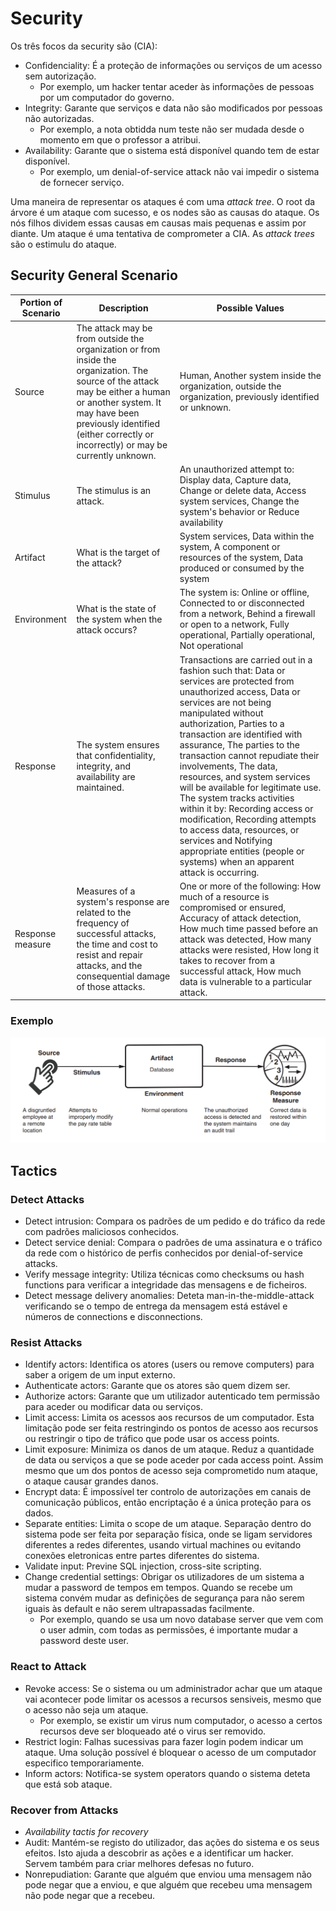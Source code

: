 # Security

Os três focos da security são (CIA):
- Confidenciality: É a proteção de informações ou serviços de um acesso sem autorização. 
  - Por exemplo, um hacker tentar aceder às informações de pessoas por um computador do governo.
- Integrity: Garante que serviços e data não são modificados por pessoas não autorizadas.
  - Por exemplo, a nota obtidda num teste não ser mudada desde o momento em que o professor a atribui.
- Availability: Garante que o sistema está disponível quando tem de estar disponível.
  - Por exemplo, um denial-of-service attack não vai impedir o sistema de fornecer serviço.

Uma maneira de representar os ataques é com uma *attack tree*. O root da árvore é um ataque com sucesso, e os nodes são as causas do ataque. Os nós filhos dividem essas causas em causas mais pequenas e assim por diante. Um ataque é uma tentativa de comprometer a CIA. As *attack trees* são o estimulu do ataque.

## Security General Scenario

| Portion of Scenario | Description | Possible Values | 
| ------------------- | ----------- | --------------- |
| Source | The attack may be from outside the organization or from inside the organization. The source of the attack may be either a human or another system. It may have been previously identified (either correctly or incorrectly) or may be currently unknown. | Human, Another system inside the organization, outside the organization, previously identified or unknown. |
| Stimulus | The stimulus is an attack. | An unauthorized attempt to: Display data, Capture data, Change or delete data, Access system services, Change the system's behavior or Reduce availability |
| Artifact | What is the target of the attack? | System services, Data within the system, A component or resources of the system, Data produced or consumed by the system |
| Environment | What is the state of the system when the attack occurs? | The system is: Online or offline, Connected to or disconnected from a network, Behind a firewall or open to a network, Fully operational, Partially operational, Not operational |
| Response | The system ensures that confidentiality, integrity, and availability are maintained. | Transactions are carried out in a fashion such that: Data or services are protected from unauthorized access, Data or services are not being manipulated without authorization, Parties to a transaction are identified with assurance, The parties to the transaction cannot repudiate their involvements, The data, resources, and system services will be available for legitimate use. The system tracks activities within it by: Recording access or modification, Recording attempts to access data, resources, or services and Notifying appropriate entities (people or systems) when an apparent attack is occurring. |
| Response measure | Measures of a system's response are related to the frequency of successful attacks, the time and cost to resist and repair attacks, and the consequential damage of those attacks. | One or more of the following: How much of a resource is compromised or ensured, Accuracy of attack detection, How much time passed before an attack was detected, How many attacks were resisted, How long it takes to recover from a successful attack, How much data is vulnerable to a particular attack. |

### Exemplo

<img src="Imagens/T8 Security Scenario Example.png">

## Tactics

### Detect Attacks

- Detect intrusion: Compara os padrões de um pedido e do tráfico da rede com padrões maliciosos conhecidos.
- Detect service denial: Compara o padrões de uma assinatura e o tráfico da rede com o histórico de perfis conhecidos por denial-of-service attacks.
- Verify message integrity: Utiliza técnicas como checksums ou hash functions para verificar a integridade das mensagens e de ficheiros.
- Detect message delivery anomalies: Deteta man-in-the-middle-attack verificando se o tempo de entrega da mensagem está estável e números de connections e disconnections.

### Resist Attacks

- Identify actors: Identifica os atores (users ou remove computers) para saber a origem de um input externo.
- Authenticate actors: Garante que os atores são quem dizem ser.
- Authorize actors: Garante que um utilizador autenticado tem permissão para aceder ou modificar data ou serviços.
- Limit access: Limita os acessos aos recursos de um computador. Esta limitação pode ser feita restringindo os pontos de acesso aos recursos ou restringir o tipo de tráfico que pode usar os access points.
- Limit exposure: Minimiza os danos de um ataque. Reduz a quantidade de data ou serviços a que se pode aceder por cada access point. Assim mesmo que um dos pontos de acesso seja comprometido num ataque, o ataque causar grandes danos.
- Encrypt data: É impossível ter controlo de autorizações em canais de comunicação públicos, então encriptação é a única proteção para os dados.
- Separate entities: Limita o scope de um ataque. Separação dentro do sistema pode ser feita por separação física, onde se ligam servidores diferentes a redes diferentes, usando virtual machines ou evitando conexões eletronicas entre partes diferentes do sistema.
- Validate input: Previne SQL injection, cross-site scripting.
- Change credential settings: Obrigar os utilizadores de um sistema a mudar a password de tempos em tempos. Quando se recebe um sistema convém mudar as definições de segurança para não serem iguais às default e não serem ultrapassadas facilmente.
  - Por exemplo, quando se usa um novo database server que vem com o user admin, com todas as permissões, é importante mudar a password deste user.

### React to Attack

- Revoke access: Se o sistema ou um administrador achar que um ataque vai acontecer pode limitar os acessos a recursos sensiveis, mesmo que o acesso não seja um ataque.
  - Por exemplo, se existir um virus num computador, o acesso a certos recursos deve ser bloqueado até o virus ser removido.
- Restrict login: Falhas sucessivas para fazer login podem indicar um ataque. Uma solução possível é bloquear o acesso de um computador especifico temporariamente.
- Inform actors: Notifica-se system operators quando o sistema deteta que está sob ataque.

### Recover from Attacks

- *Availability tactis for recovery*
- Audit: Mantém-se registo do utilizador, das ações do sistema e os seus efeitos. Isto ajuda a descobrir as ações e a identificar um hacker. Servem também para criar melhores defesas no futuro.
- Nonrepudiation: Garante que alguém que enviou uma mensagem não pode negar que a enviou, e que alguém que recebeu uma mensagem não pode negar que a recebeu.